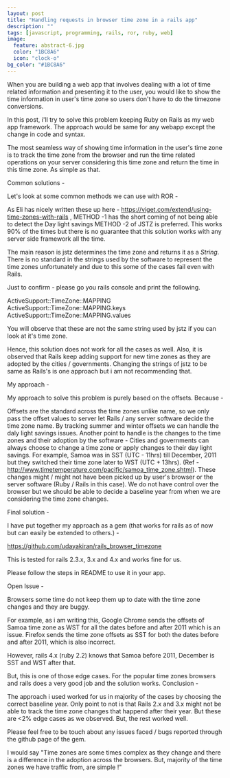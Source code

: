 ```yaml
---
layout: post
title: "Handling requests in browser time zone in a rails app"
description: ""
tags: [javascript, programming, rails, ror, ruby, web]
image:
  feature: abstract-6.jpg
  color: "1BC8A6"
  icon: "clock-o"
bg_color: "#1BC8A6"
---
```


When you are building a web app that involves dealing with a lot of time related information and presenting it to the user, you would like to show the time information in user's time zone so users don't have to do the timezone conversions.

In this post, i'll try to solve this problem keeping Ruby on Rails as my web app framework. The approach would be same for any webapp except the change in code and syntax.

The most seamless way of showing time information in the user's time zone is to track the time zone from the browser and run the time related operations on your server considering this time zone and return the time in this time zone. As simple as that.

Common solutions -


Let's look at some common methods we can use with ROR -

As Eli has nicely written these up here - https://viget.com/extend/using-time-zones-with-rails , METHOD -1 has the short coming of not being able to detect the Day light savings METHOD -2 of JSTZ is preferred. This works 90% of the times but there is no guarantee that this solution works with any server side framework all the time.

The main reason is jstz determines the time zone and returns it as a *String*. There is no standard in the strings used by the software to represent the time zones unfortunately and due to this some of the cases fail even with Rails.

Just to confirm - please go you rails console and print the following.

ActiveSupport::TimeZone::MAPPING
ActiveSupport::TimeZone::MAPPING.keys
ActiveSupport::TimeZone::MAPPING.values

You will observe that these are not the same string used by jstz if you can look at it's time zone.

Hence, this solution does not work for all the cases as well. Also, it is observed that Rails keep adding support for new time zones as they are adopted by the cities / governments. Changing the strings of jstz to be same as Rails's is one approach but i am not recommending that.

My approach -


My approach to solve this problem is purely based on the offsets. Because -

Offsets are the standard across the time zones unlike name, so we only pass the offset values to server let Rails / any server software decide the time zone name.
 By tracking summer and winter offsets we can handle the daly light savings issues.
Another point to handle is the changes to the time zones and their adoption by the software -
Cities and governments can always choose to change a time zone or apply changes to their day light savings.  For example, Samoa was in SST (UTC - 11hrs) till December, 2011 but they switched their time zone later to WST (UTC + 13hrs). (Ref - http://www.timetemperature.com/pacific/samoa_time_zone.shtml).  These changes might / might not have been picked up by user's browser or the server software (Ruby / Rails in this case). We do not have control over the browser but we should be able to decide a baseline year from when we are considering the time zone changes.


Final solution -

I have put together my approach as a gem (that works for rails as of now but can easily be extended to others.) -

https://github.com/udayakiran/rails_browser_timezone

This is tested for rails 2.3.x, 3.x and 4.x and works fine for us.

Please follow the steps in README to use it in your app.

Open Issue -


 Browsers some time do not keep them up to date with the time zone changes and they are buggy.

For example, as i am writing this, Google Chrome sends the offsets of Samoa time zone as WST for all the dates before and after 2011 which is an issue. Firefox sends the time zone offsets as SST for both the dates before and after 2011, which is also incorrect.

However, rails 4.x (ruby 2.2) knows that Samoa before 2011, December is SST and  WST after that.

But, this is one of those edge cases. For the popular time zones browsers and rails does a very good job and the solution works.
Conclusion -

The approach i used worked for us in majority of the cases by choosing the correct baseline year. Only point to not is that Rails 2.x and 3.x might not be able to track the time zone changes that happend after their year. But these are <2% edge cases as we observed. But, the rest worked well.

Please feel free to be touch about any issues faced / bugs reported through the github page of the gem.

I would say "Time zones are some times complex as they change and there is a difference in the adoption across the browsers. But, majority of the time zones we have traffic from, are simple !"

